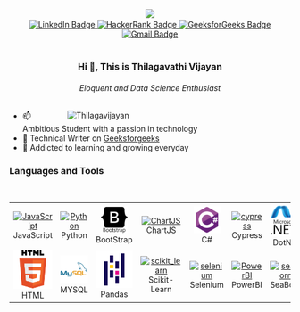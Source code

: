

<!---
Thilagavijayan/Thilagavijayan is a ✨ special ✨ repository because its `README.md` (this file) appears on your GitHub profile.
You can click the Preview link to take a look at your changes.
--->
<div id="header" align="center">
  <img src="https://mir-s3-cdn-cf.behance.net/project_modules/disp/601014116770475.6068beff4640a.gif" width="200"/>
</div>
<div id="badges" align="center">
  <a href="https://www.linkedin.com/in/thilagavathi-vijayan-a436b2217/">
    <img src="https://img.shields.io/badge/LinkedIn-blue?style=for-the-badge&logo=linkedin&logoColor=white" alt="LinkedIn Badge"/>
  </a>
  <a href="https://www.hackerrank.com/thilagavathivij1">
    <img src="https://img.shields.io/badge/-Hackerrank-2EC866?style=for-the-badge&logo=HackerRank&logoColor=white" alt="HackerRank Badge"/>
  </a>
  <a href="https://auth.geeksforgeeks.org/user/thilagavathimfj0/">
    <img src="https://img.shields.io/badge/GeeksforGeeks-298D46?style=for-the-badge&logo=geeksforgeeks&logoColor=white" alt="GeeksforGeeks Badge"/>
  </a>
  <a href="www.thigavathivijayan850@gmail.com">
    <img src="https://img.shields.io/badge/Gmail-D14836?style=for-the-badge&logo=gmail&logoColor=white" alt="Gmail Badge"/>
  </a>
</div>
<div id="views" align="center">
   <img src="https://komarev.com/ghpvc/?username=your-github-Thilagavijayan&style=flat-square&color=blue" alt=""/>
</div>

<!-- ![MasterHead](https://www.american.edu/spa/data-science/images/datascience-hero.jpg) -->
<h3 align="center">Hi 👋, This is Thilagavathi Vijayan</h1>
<h6 align="center">Eloquent and Data Science Enthusiast</h3>
<!-- <img align= "right" alt = "Coding" width = "400" src= "https://mir-s3-cdn-cf.behance.net/project_modules/disp/601014116770475.6068beff4640a.gif"> -->
 <p><img align="right" src="https://github-readme-streak-stats.herokuapp.com/?user=Thilagavijayan&" alt="Thilagavijayan" width = "400" /></p>
 
 <div id="views" width = "300">
 
  - 📫 Ambitious Student with a passion in technology
  - 📝 Technical Writer on [Geeksforgeeks](Geeksforgeeks)
  - 🌱 Addicted to learning and growing everyday
  
</div>
<h3 align="left">Languages and Tools</h3>

<!-- <p><img align="center" src="https://github-readme-stats.vercel.app/api/top-langs?username=thilagavijayan&show_icons=true&locale=en&layout=compact" alt="thilagavijayan" /></p> -->
<br>
<table align = "left">
<tr>
    <td align="center" width="96">
      <a href="#Thilagavijayan">
        <img src="https://upload.wikimedia.org/wikipedia/commons/thumb/9/99/Unofficial_JavaScript_logo_2.svg/1024px-Unofficial_JavaScript_logo_2.svg.png" width="48" height="48" alt="JavaScript" />
      </a>
      <br>JavaScript
    </td>
    <td align="center" width="96">
      <a href="#Thilagavijayan">
        <img src="https://upload.wikimedia.org/wikipedia/commons/thumb/c/c3/Python-logo-notext.svg/1200px-Python-logo-notext.svg.png" width="48" height="48" alt="Python" />
      </a>
      <br>Python
    </td>
    <td align="center" width="96">
      <a href="#Thilagavijayan">
        <img src="https://raw.githubusercontent.com/devicons/devicon/master/icons/bootstrap/bootstrap-plain-wordmark.svg" width="48" height="48" alt="BootStrap" />
      </a>
      <br>BootStrap
    </td>
    <td align="center" width="96">
      <a href="#Thilagavijayan">
        <img src="https://www.chartjs.org/media/logo-title.svg" width="48" height="48" alt="ChartJS" />
      </a>
      <br>ChartJS
    </td>
    <td align="center" width="96">
      <a href="#Thilagavijayan">
        <img src="https://raw.githubusercontent.com/devicons/devicon/master/icons/csharp/csharp-original.svg" width="48" height="48" alt="Csharp" />
      </a>
      <br>C#
    </td>
     <td align="center" width="96">
      <a href="#Thilagavijayan">
       <img src="https://raw.githubusercontent.com/simple-icons/simple-icons/6e46ec1fc23b60c8fd0d2f2ff46db82e16dbd75f/icons/cypress.svg" alt="cypress"/>
      </a>
      <br>Cypress
    </td>
      <td align="center" width="96">
      <a href="#Thilagavijayan">
       <img src="https://raw.githubusercontent.com/devicons/devicon/master/icons/dot-net/dot-net-original-wordmark.svg" alt="dotnet"/>
      </a>
      <br>DotNet
    </td>
      <td align="center" width="96">
      <a href="#Thilagavijayan">
       <img src="https://raw.githubusercontent.com/devicons/devicon/master/icons/css3/css3-original-wordmark.svg" alt="css3"/>
      </a>
      <br>CSS
    </td>
      <td align="center" width="96">
      <a href="#Thilagavijayan">
       <img src="https://www.vectorlogo.zone/logos/figma/figma-icon.svg" alt="figma"/>
      </a>
      <br>Figma
    </td>
    <td align="center" width="96">
      <a href="#Thilagavijayan">
       <img src="https://www.vectorlogo.zone/logos/pocoo_flask/pocoo_flask-icon.svg" alt="flask"/>
      </a>
      <br>Flask
    </td>
    <td align="center" width="96"> 
      <a href="#Thilagavijayan">
       <img src="https://www.vectorlogo.zone/logos/git-scm/git-scm-icon.svg" alt="git" />
      </a>
      <br>Git
    </td>
  </tr>
  <tr>
    <td align="center" width="96">
      <a href="#Thilagavijayan">
       <img src="https://raw.githubusercontent.com/devicons/devicon/master/icons/html5/html5-original-wordmark.svg" alt="html5"/>
      </a>
      <br>HTML
    </td>   
    <td align="center" width="96">
      <a href="#Thilagavijayan">
       <img src="https://raw.githubusercontent.com/devicons/devicon/master/icons/mysql/mysql-original-wordmark.svg" alt="mysql" />
      </a>
      <br>MYSQL
    </td>
    <td align="center" width="96">
      <a href="#Thilagavijayan">
       <img src="https://raw.githubusercontent.com/devicons/devicon/2ae2a900d2f041da66e950e4d48052658d850630/icons/pandas/pandas-original.svg" alt="pandas"/>
      </a>
      <br>Pandas
    </td>
    <td align="center" width="96">
      <a href="#Thilagavijayan">
      <img src="https://upload.wikimedia.org/wikipedia/commons/0/05/Scikit_learn_logo_small.svg" alt="scikit_learn" />
      </a>
      <br>Scikit-Learn
    </td>
    <td align="center" width="96">
      <a href="#Thilagavijayan">
      <img src="https://raw.githubusercontent.com/detain/svg-logos/780f25886640cef088af994181646db2f6b1a3f8/svg/selenium-logo.svg" alt="selenium"/>
      </a>
      <br>Selenium
    </td>
    <td align="center" width="96">
      <a href="#Thilagavijayan">
      <img src="https://encrypted-tbn0.gstatic.com/images?q=tbn:ANd9GcQfzC9BWEfqD1gJaGulcI5d3ziyQePenHfrZA&usqp=CAU" alt="PowerBI"/>
      </a>
      <br>PowerBI
    </td>
    <td align="center" width="96">
      <a href="#Thilagavijayan">
     <img src="https://seaborn.pydata.org/_images/logo-mark-lightbg.svg" alt="seaborn"/>
      </a>
      <br>SeaBorn
    </td>
    <td align="center" width="96">
    <a href="#Thilagavijayan">
      <img src="https://pbs.twimg.com/profile_images/1268207088683020288/d9agkn4h_400x400.jpg" alt="Tableau"/>
      </a>
      <br>Tableau
    </td>
    <td align="center" width="96">
      <a href="#Thilagavijayan">
      <img src="https://3.bp.blogspot.com/-yvrV6MUueGg/ToICp0YIDPI/AAAAAAAAADg/SYKg4dWpyC43AAfrDwBTR0VYmYT0QshEgCPcBGAYYCw/s1600/OpenCV_Logo.png" alt="OpenCV"/>
      </a>
      <br>OpenCV
    </td>
  </tr>
</table>


 

